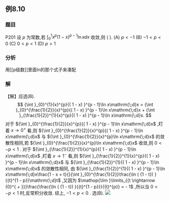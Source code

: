 ## 例8.10
### 题目
P201 设 $p$ 为常数,若 ${\int }_{0}^{1}{x}^{p}{( 1 - x) }^{p - 1}\ln {xdx}$ 收敛,则 ( ).
(A) $p < - 1$ 
(B) $- 1 < p < 0$ 
(C) $0 < p < 1$ 
(D) $p > 1$
### 分析
用[[p级数]]里面ln的那个式子来凑配
### 解
【解】应选(B).
$$
{\int }_{0}^{1}{x}^{p}{( 1 - x) }^{p - 1}\ln x\mathrm{\;d}x = {\int }_{0}^{\frac{1}{2}}{x}^{p}{( 1 - x) }^{p - 1}\ln x\mathrm{\;d}x + {\int }_{\frac{1}{2}}^{1}{x}^{p}{( 1 - x) }^{p - 1}\ln x\mathrm{\;d}x.
$$
对于 ${\int }_{0}^{\frac{1}{2}}{x}^{p}{( 1 - x) }^{p - 1}\ln x\mathrm{\;d}x$ ,盯着 $x \rightarrow {0}^{ + }$ 看,则 ${\int }_{0}^{\frac{1}{2}}{x}^{p}{( 1 - x) }^{p - 1}\ln x\mathrm{\;d}x$ 与 ${\int }_{0}^{\frac{1}{2}}{x}^{p}\ln x\mathrm{\;d}x$ 的敛散性相同,若 ${\int }_{0}^{\frac{1}{2}}{x}^{p}\ln x\mathrm{\;d}x$ 收敛,则 $0 < - p < 1$ .
对于 ${\int }_{\frac{1}{2}}^{1}{x}^{p}{( 1 - x) }^{p - 1}\ln x\mathrm{\;d}x$ ,盯着 $x \rightarrow {1}^{ - }$ 看,则 ${\int }_{\frac{1}{2}}^{1}{x}^{p}{( 1 - x) }^{p - 1}\ln x\mathrm{\;d}x$ 与 ${\int }_{\frac{1}{2}}^{1}{( 1 - x) }^{p - 1}\ln x\mathrm{\;d}x$ 的敛散性相同, 由 ${\int }_{\frac{1}{2}}^{1}{( 1 - x) }^{p - 1}\ln x\mathrm{\;d}x\frac{1 - x = t}{}{\int }_{0}^{\frac{1}{2}}\frac{\ln ( {1 - t}) }{{t}^{1 - p}}\mathrm{\;d}t$ ,又因为 $\mathop{\lim }\limits_{{t \rightarrow {0}^{ + }}}\frac{\frac{\ln ( {1 - t}) }{{t}^{1 - p}}}{{t}^{p}} = - 1$ ,所以当 $0 < - p < 1$ 时,反常积分收敛.
综上, $- 1 < p < 0$ . 选(B).
![](https://img.hwenyi.tech/202410141614632.webp)
